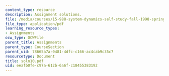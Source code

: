 ```yaml
---
content_type: resource
description: Assignment solutions.
file: /media/courses/15-988-system-dynamics-self-study-fall-1998-spring-1999/eeafb0fec97a612b6a6fc18455383192_soln10.pdf
file_type: application/pdf
learning_resource_types:
- Assignments
ocw_type: OCWFile
parent_title: Assignments
parent_type: CourseSection
parent_uid: 78665a7a-0481-4dfc-c166-ac4cab9c35c7
resourcetype: Document
title: soln10.pdf
uid: eeafb0fe-c97a-612b-6a6f-c18455383192
---
```

